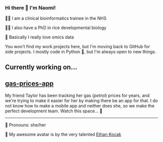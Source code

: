 ### Hi there 👋 I'm Naomi!

👩‍💻 I am a clinical bioinformatics trainee in the NHS

👩‍🔬 I also have a PhD in rice developmental biology

🧬 Basically I really love omics data

You won't find my work projects here, but I'm moving back to GitHub for side projects. I mostly code in Python 🐍, but I'm always open to new things.

## Currently working on...
## [gas-prices-app](https://github.com/Istaisa/gas-prices-app)

My friend Taylor has been tracking her gas (*petrol*) prices for years, and we're trying to make it easier for her by making there be an app for that.
I do not know how to make a mobile app and neither does she, so we make the perfect development team. Watch this space... 👀

---
💬 Pronouns: she/her

🎨 My awesome avatar is by the very talented [Ethan Kocak](https://twitter.com/Blackmudpuppy)
